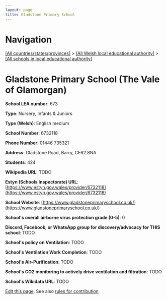 ```yaml
---
layout: page
title: Gladstone Primary School
---
```

# Navigation

[[All countries/states/provinces]](../../..) > [[All Welsh local educational authority]](../..) > [[All schools in local educational authority]](..)

# Gladstone Primary School (The Vale of Glamorgan)

**School LEA number**: 673

**Type**: Nursery, Infants & Juniors

**Type (Welsh)**: English medium

**School Number**: 6732118

**Phone Number**: 01446 735321

**Address**: Gladstone Road, Barry, CF62 8NA

**Students**: 424

**Wikipedia URL**: TODO

**Estyn (Schools Inspectorate) URL**: [https://www.estyn.gov.wales/provider/6732118](https://www.estyn.gov.wales/provider/6732118)

**School Website**: [https://www.gladstoneprimaryschool.co.uk/](https://www.gladstoneprimaryschool.co.uk/)

**School's overall airborne virus protection grade (0-5)**: 0

**Discord, Facebook, or WhatsApp group for discovery/advocacy for THIS school**: TODO

**School's policy on Ventilation**: TODO

**School's Ventilation Work Completion**: TODO

**School's Air-Purification**: TODO

**School's CO2 monitoring to actively drive ventilation and filtration**: TODO

**School's Wikidata URL**: TODO




[Edit this page](https://github.com/VentilationProject/Wales/edit/prif/./The_Vale_of_Glamorgan/Gladstone_Primary_School.md). See also [rules for contribution](../../../contribution-rules/)